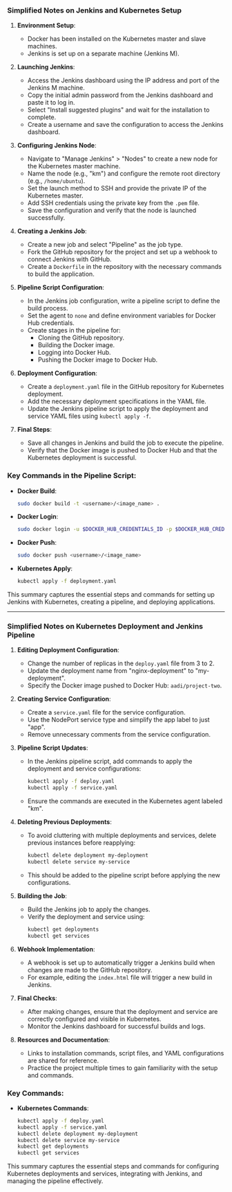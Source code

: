 ### Simplified Notes on Jenkins and Kubernetes Setup

1. **Environment Setup**:
   - Docker has been installed on the Kubernetes master and slave machines.
   - Jenkins is set up on a separate machine (Jenkins M).

2. **Launching Jenkins**:
   - Access the Jenkins dashboard using the IP address and port of the Jenkins M machine.
   - Copy the initial admin password from the Jenkins dashboard and paste it to log in.
   - Select "Install suggested plugins" and wait for the installation to complete.
   - Create a username and save the configuration to access the Jenkins dashboard.

3. **Configuring Jenkins Node**:
   - Navigate to "Manage Jenkins" > "Nodes" to create a new node for the Kubernetes master machine.
   - Name the node (e.g., "km") and configure the remote root directory (e.g., `/home/ubuntu`).
   - Set the launch method to SSH and provide the private IP of the Kubernetes master.
   - Add SSH credentials using the private key from the `.pem` file.
   - Save the configuration and verify that the node is launched successfully.

4. **Creating a Jenkins Job**:
   - Create a new job and select "Pipeline" as the job type.
   - Fork the GitHub repository for the project and set up a webhook to connect Jenkins with GitHub.
   - Create a `Dockerfile` in the repository with the necessary commands to build the application.

5. **Pipeline Script Configuration**:
   - In the Jenkins job configuration, write a pipeline script to define the build process.
   - Set the agent to `none` and define environment variables for Docker Hub credentials.
   - Create stages in the pipeline for:
     - Cloning the GitHub repository.
     - Building the Docker image.
     - Logging into Docker Hub.
     - Pushing the Docker image to Docker Hub.

6. **Deployment Configuration**:
   - Create a `deployment.yaml` file in the GitHub repository for Kubernetes deployment.
   - Add the necessary deployment specifications in the YAML file.
   - Update the Jenkins pipeline script to apply the deployment and service YAML files using `kubectl apply -f`.

7. **Final Steps**:
   - Save all changes in Jenkins and build the job to execute the pipeline.
   - Verify that the Docker image is pushed to Docker Hub and that the Kubernetes deployment is successful.

### Key Commands in the Pipeline Script:
- **Docker Build**: 
  ```bash
  sudo docker build -t <username>/<image_name> .
  ```
- **Docker Login**:
  ```bash
  sudo docker login -u $DOCKER_HUB_CREDENTIALS_ID -p $DOCKER_HUB_CREDENTIALS_PSW
  ```
- **Docker Push**:
  ```bash
  sudo docker push <username>/<image_name>
  ```
- **Kubernetes Apply**:
  ```bash
  kubectl apply -f deployment.yaml
  ```

This summary captures the essential steps and commands for setting up Jenkins with Kubernetes, creating a pipeline, and deploying applications.

---

### Simplified Notes on Kubernetes Deployment and Jenkins Pipeline

1. **Editing Deployment Configuration**:
   - Change the number of replicas in the `deploy.yaml` file from 3 to 2.
   - Update the deployment name from "nginx-deployment" to "my-deployment".
   - Specify the Docker image pushed to Docker Hub: `aadi/project-two`.

2. **Creating Service Configuration**:
   - Create a `service.yaml` file for the service configuration.
   - Use the NodePort service type and simplify the app label to just "app".
   - Remove unnecessary comments from the service configuration.

3. **Pipeline Script Updates**:
   - In the Jenkins pipeline script, add commands to apply the deployment and service configurations:
     ```bash
     kubectl apply -f deploy.yaml
     kubectl apply -f service.yaml
     ```
   - Ensure the commands are executed in the Kubernetes agent labeled "km".

4. **Deleting Previous Deployments**:
   - To avoid cluttering with multiple deployments and services, delete previous instances before reapplying:
     ```bash
     kubectl delete deployment my-deployment
     kubectl delete service my-service
     ```
   - This should be added to the pipeline script before applying the new configurations.

5. **Building the Job**:
   - Build the Jenkins job to apply the changes.
   - Verify the deployment and service using:
     ```bash
     kubectl get deployments
     kubectl get services
     ```

6. **Webhook Implementation**:
   - A webhook is set up to automatically trigger a Jenkins build when changes are made to the GitHub repository.
   - For example, editing the `index.html` file will trigger a new build in Jenkins.

7. **Final Checks**:
   - After making changes, ensure that the deployment and service are correctly configured and visible in Kubernetes.
   - Monitor the Jenkins dashboard for successful builds and logs.

8. **Resources and Documentation**:
   - Links to installation commands, script files, and YAML configurations are shared for reference.
   - Practice the project multiple times to gain familiarity with the setup and commands.

### Key Commands:
- **Kubernetes Commands**:
  ```bash
  kubectl apply -f deploy.yaml
  kubectl apply -f service.yaml
  kubectl delete deployment my-deployment
  kubectl delete service my-service
  kubectl get deployments
  kubectl get services
  ```

This summary captures the essential steps and commands for configuring Kubernetes deployments and services, integrating with Jenkins, and managing the pipeline effectively.
